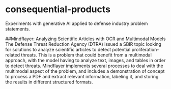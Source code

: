# consequential-products
Experiments with generative AI applied to defense industry problem statements.

##Mindflayer: Analyzing Scientific Articles with OCR and Multimodal Models
The Defense Threat Reduction Agency (DTRA) issued a SBIR topic looking for solutions to analyze scientific articles to detect potential proliferation-related threats. This is a problem that could benefit from a multimodal approach, with the model having to analyze text, images, and tables in order to detect threats. Mindflayer implements several processes to deal with the multimodal aspect of the problem, and includes a demonstration of concept to process a PDF and extract relevant information, labeling it, and storing the results in different structured formats.
